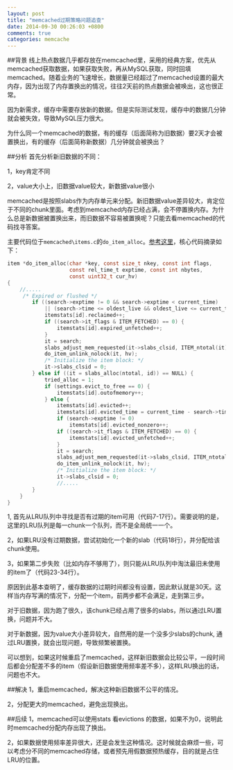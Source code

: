 ```yaml
---
layout: post
title: "memcached过期策略问题追查"
date: 2014-09-30 00:26:03 +0800
comments: true
categories: memcache 
---
```

##背景
线上热点数据几乎都存放在memcached里，采用的经典方案，优先从memcached获取数据，如果获取失败，再从MySQL获取，同时回填memcached。随着业务的飞速增长，数据量已经超过了memcached设置的最大内存，因为出现了内存置换出的情况，往往2天前的热点数据会被唤出，这也很正常。

因为新需求，缓存中需要存放新的数据。但是实际测试发现，缓存中的数据几分钟就会被失效，导致MySQL压力很大。

为什么同一个memcached的数据，有的缓存（后面简称为旧数据）要2天才会被置换出，有的缓存（后面简称新数据）几分钟就会被换出？
<!--more-->
##分析
首先分析新旧数据的不同：

1，key肯定不同

2，value大小上，旧数据value较大，新数据value很小

memcached是按照slabs作为内存单元来分配。新旧数据value差异较大，肯定位于不同的chunk里面。考虑到memcached内存已经占满，会不停置换内存。为什么总是新数据被置换出来，而旧数据不容易被置换呢？只能去看memcached的代码找寻答案。

主要代码位于`memcached\items.c`的`do_item_alloc`。[参考这里](https://github.com/memcached/memcached/blob/e73bc2e5c0794cccd6f8ece63bc16433c40ed766/items.c)，核心代码摘录如下：

``` c
item *do_item_alloc(char *key, const size_t nkey, const int flags,
                    const rel_time_t exptime, const int nbytes,
                    const uint32_t cur_hv) 
{
	//.....
	 /* Expired or flushed */
        if ((search->exptime != 0 && search->exptime < current_time)
            || (search->time <= oldest_live && oldest_live <= current_time)) {
            itemstats[id].reclaimed++;
            if ((search->it_flags & ITEM_FETCHED) == 0) {
                itemstats[id].expired_unfetched++;
            }
            it = search;
            slabs_adjust_mem_requested(it->slabs_clsid, ITEM_ntotal(it), ntotal);
            do_item_unlink_nolock(it, hv);
            /* Initialize the item block: */
            it->slabs_clsid = 0;
        } else if ((it = slabs_alloc(ntotal, id)) == NULL) {
            tried_alloc = 1;
            if (settings.evict_to_free == 0) {
                itemstats[id].outofmemory++;
            } else {
                itemstats[id].evicted++;
                itemstats[id].evicted_time = current_time - search->time;
                if (search->exptime != 0)
                    itemstats[id].evicted_nonzero++;
                if ((search->it_flags & ITEM_FETCHED) == 0) {
                    itemstats[id].evicted_unfetched++;
                }
                it = search;
                slabs_adjust_mem_requested(it->slabs_clsid, ITEM_ntotal(it), ntotal);
                do_item_unlink_nolock(it, hv);
                /* Initialize the item block: */
                it->slabs_clsid = 0;
                //.....
		}
	}
}
```
1, 首先从LRU队列中寻找是否有过期的item可用（代码7-17行）。需要说明的是，这里的LRU队列是每一chunk一个队列，而不是全局统一一个。

2，如果LRU没有过期数据，尝试初始化一个新的slab（代码18行），并分配给该chunk使用。

3，如果第二步失败（比如内存不够用了），则只能从LRU队列中淘汰最旧未使用的item了（代码23-34行）。

原因到此基本查明了，缓存数据的过期时间都没有设置，因此默认就是30天。这样当内存写满的情况下，分配一个item，前两步都不会满足，走到第三步。

对于旧数据，因为跑了很久，该chunk已经占用了很多的slabs，所以通过LRU置换，问题并不大。

对于新数据，因为value大小差异较大，自然用的是一个没多少slabs的chunk, 通过LRU置换，就会出现问题，导致频繁被置换。

可以想到，如果这时候重启了memcached，这样新旧数据会比较公平，一段时间后都会分配差不多的item（假设新旧数据使用频率差不多），这样LRU换出的话，问题也不大。

##解决
1，重启memcached，解决这种新旧数据不公平的情况。

2，分配更大的memcached，避免出现换出。

##后续
1，memcached可以使用stats 看evictions 的数据，如果不为0，说明此时memcached分配内存出现了换出。

2，如果数据使用频率差异很大，还是会发生这种情况。这时候就会麻烦一些，可以考虑分不同的memcached存储，或者预先用假数据预热缓存，目的就是占住LRU的位置。
